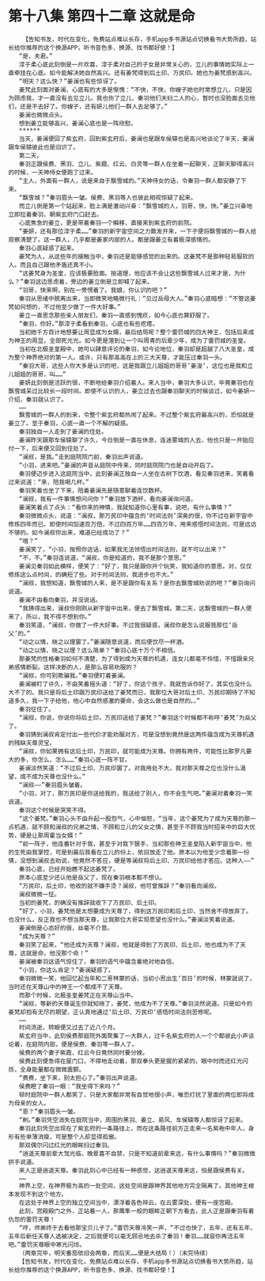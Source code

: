 # 第十八集 第四十二章 这就是命
        【告知书友，时代在变化，免费站点难以长存，手机app多书源站点切换看书大势所趋，站长给你推荐的这个换源APP，听书音色多、换源、找书都好使！】
       “是，夫君。”
       淳于柔心底此刻倒是一片欢喜，淳于柔对自己的子女是非常关心的，立儿的事情她实际上一直牵挂在心底。如今能解决她自然高兴。还有姜梵得到后土印、万民印。她也为姜梵感到高兴。
       “明天？这么快？”姜澜也有些惊讶了。
       姜梵此刻面对姜澜，心底有的大多是惭愧：“不快，不快，你嫂子她也时常想立儿，只是因为顾虑我，才一直没有去见立儿。我也伤了立儿、秦羽他们夫妇二人的心，暂时也没脸面去见他们，还是不去好了。你嫂子，还有妍儿他们一群人去足够了。”
       姜澜也微微点头。
       想到姜立能够高兴，姜澜心底也是一阵欣慰。
       ******
       当天，姜澜便回了紫玄府，回到紫玄府后，姜澜也是跟车侯辕也是高兴地谈论了半天，姜澜跟车侯辕彼此也是旧识了。
       第二天。
       秦羽正跟侯费、黑羽、立儿、紫霞、红云、白灵等一群人在坐着一起聊天，正聊天聊得高兴的时候，一天神侍女便跑了过来。
       “主人，外面有一群人，说是来自于飘雪城的。”天神侍女的话，令秦羽一群人都安静了下来。
       “飘雪城？”秦羽眉头一皱。侯费、黑羽等人也彼此相视惊疑了起来。
       而立儿倒是第一个站起来，脸上满是激动兴奋：“飘雪城的人，羽哥，快，快。”姜立兴奋地立即拉着秦羽，朝紫玄府门口赶去。
       心底焦急的姜立，更是带着秦羽一个瞬移，直接来到紫玄府的前院。
       “姜妍，还有那位淳于柔……”秦羽的新宇宙空间之力散发开来，一下子便将飘雪城的一群人给观察清楚了。这一群人，几乎都是姜家内部的人。都是跟姜立有着极深感情的。
       秦羽心底疑惑了起来。
       姜梵为人，从这些年的接触当中，秦羽还是能够感觉的出来的。这姜梵不是那种轻易服软的人。而且自己跟他矛盾还真不小。
       “这姜梵身为圣皇，应该极要脸面。按道理，他应该不会让这些飘雪城人过来才是，为什么？”秦羽这边思虑着，旁边的姜立倒是立即喊了起来。
       “羽哥，快来啊，别在一旁愣着了。我娘，你认识的吧？”
       秦羽从思绪中脱离出来，当即微笑地略微行礼：“见过岳母大人。”秦羽心底暗想：“不管这姜梵如何想的，不过他至少做了一件大好事。”
       姜立一直思念那些亲人朋友们，秦羽一直感到愧疚，如今心底也算舒服了。
       “秦羽，你好。”那淳于柔看到秦羽，心底也有些疙瘩。
       当初她千方百计地想要让周显成为女婿，最后结局呢？整个雷罚城的四大神王，包括后来成为神王的周显，全部死光光。如今更是落到让一个叫周青的后辈少年，成为了雷罚城的圣皇。
       当初在北极圣皇殿中，她可以肆意评论的秦羽，如今论地位，秦羽却是超越了八大圣皇，成为整个神界绝对的第一人。或许，只有那高高在上的三大天尊，才能压过秦羽一头。
       “秦羽大哥，这些人你大多是认识的吧，这是我跟立儿姐姐的哥哥‘姜浚’，这位也是我和立儿姐姐的哥哥，叫……”
       姜妍此刻倒是活跃的很，不断地给秦羽介绍着人。来人当中，秦羽大多认识，毕竟秦羽也在飘雪城呆过比较长一段时间。即使不认识的人，姜立过去也跟秦羽聊天的时候谈过，如今姜妍一介绍，秦羽就认识了。
       ……
       飘雪城的一群人的到来，令整个紫玄府都热闹了起来。不过整个紫玄府最高兴的，恐怕就是姜立了。至于秦羽，心底一直一个不解的疑惑。
       秦羽独自一人走到了姜澜的住处。
       姜澜昨天跟那车侯辕聊了许久，今日倒是一直在休息，连迷雾城的人去，他也只是一开始应付一下，后来便又回到住处了。
       “澜叔，是我。”走到庭院院门前，秦羽出声说道。
       “小羽，进来吧。”姜澜的声音从庭院中传来，同时庭院院门也是自动开启了。
       秦羽便迈步进入这庭院当中，此刻姜澜正独自一人坐在古树下饮酒，看见秦羽进来，笑着看过来说道：“来，陪我喝几杯。”
       秦羽笑着也坐了下来，陪着姜澜先是随意聊着连饮数杯。
       “澜叔，我有一件事情想问问你？”秦羽放下酒杯，看向姜澜询问道。
       姜澜笑着点了点头：“看你来的神情，我就知道你心里有事，说吧，有什么事情？”
       秦羽微微点头，说道：“澜叔，那万民印中蕴含的‘时间法则’深奥的很，你不过在新宇宙中修炼四年而已。即使时间加速百万倍，不过四百万年……四百万年，用来感悟时间法则，可是远远不够的。如今澜叔你出来，难道已经成功了？”
       “哦？”
       姜澜笑了，“小羽，按照你这话，如果我无法领悟出时间法则，就不可以出来？”
       “不，不。”秦羽连说道，“澜叔，你是知道的，我不是那个意思。”
       姜澜见秦羽如此模样，便笑了：“好了，我只是跟你开个玩笑，我知道你的意思。对，仅仅修炼这么点时间，的确短了些。对于时间法则，我进步也不大。”
       “澜叔，我想知道，飘雪城的人来，是不是跟你有关系？是你去飘雪城劝说的吧？”秦羽询问说道。
       姜澜不由看向秦羽，并没说话。
       “我猜得出来，澜叔你刚刚从新宇宙中出来，便去了飘雪城。第二天，这飘雪城的一群人便来了，所以，我不得不想到你。”
       秦羽笑道，“澜叔，你做了一件大好事。不过我很疑惑，澜叔你是怎么说服我那位‘岳父’的。”
       “动之以情，晓之以理罢了。”姜澜随意说道，而后便饮尽一杯酒。
       “动之以情，晓之以理？这么简单？”秦羽心底十万个不相信。
       那姜梵的性格秦羽如何不清楚，为了得到成为天尊的机遇，连女儿都毫不怜惜，不惜跟亲兄弟感情断裂。这样决断的人，是那么容易劝服的？
       “澜叔，你可别欺骗我。”秦羽便盯着姜澜。
       姜澜被盯了许久，不由笑着摇头道：“好了，你这个孩子，我就告诉你好了，其实也没什么大不了的。我只是将后土印跟万民印送给了姜梵而已，我那位大哥对后土印、万民印期待了不知道多久，我一下子给他，他心中自然感激的要命，会这么做也是自然的。。”
       秦羽怔住了。
       “澜叔，你说，你说你将后土印，万民印送给了姜梵？”秦羽这个时候都不称呼‘姜梵’为岳父了。
       秦羽猜到澜叔肯定付出一些代价才能劝服对方，可是没想到竟然是这两件蕴含成为天尊机遇的残缺天尊灵宝。
       “澜叔，你如果拥有这后土印，万民印，就可能成为天尊。你拥有两件，可能性比那罗凡要大的多，你怎么，怎么……”秦羽心底一阵不甘。
       姜澜淡然笑道：“不过后土印、万民印罢了。对我用处不大，我对那天尊之位也没什么渴望，成不成为天尊也没什么。”
       “澜叔——”秦羽眉头皱着。
       “小羽，对了，那万民印是你送给我的，我送给了别人，你不会生气吧。”姜澜对着秦羽一笑说道。
       秦羽这个时候是哭笑不得。
       “这个姜梵。”秦羽心头不由升起一股怨气，心中恼怒，“当年，这个姜梵为了成为天尊的那一点机遇，就不顾和澜叔的兄弟之情，不顾和立儿的父女之情，甚至于不顾我当时招亲中的巨大优势，硬是让那周霍当女婿！”
       “前一阵子，他连番针对于我，甚至于对我下狠手，当初那些神王圣皇陷入新宇宙当中，他的生死由我掌控，可是到最后我看在立儿的份上，依旧放走了他。原本以为他至少念着那一份情，没想到澜叔去劝说，他竟然不答应，硬是等澜叔将后土印、万民印给他才答应。这种人——”
       秦羽心底，已经开始瞧不起这姜梵了。
       原本心底至少还认他是岳父了，现在秦羽根本都不想认。
       “万民印，后土印，他收的就不嫌手烫？澜叔，他可曾推辞？”秦羽看向澜叔。
       澜叔微微一怔。
       当初的姜梵，的确没有推辞就收下了万民印、后土印。
       “好了，小羽，姜梵他是太想要成为天尊了，得到这万民印和后土印，当然舍不得放弃了。也没什么，反正我也不想当那天尊，让我那位大哥实现愿望也没什么。”姜澜淡笑着说道。
       姜澜倒是心态好的很，丝毫不介意。
       “成为天尊？”
       秦羽笑了起来，“他还成为天尊？澜叔，他就是得到了万民印、后土印，他也成为不了天尊，这就是命，他没那个命！”
       姜澜被秦羽这语气惊住了，秦羽的语气中蕴含着绝对地自信。
       “小羽，你这么肯定？”姜澜疑惑了。
       秦羽微微一笑，他回忆起当年和二哥林蒙的话，当初小思出生‘百日’的时候，林蒙就说了，当时还在天尊山中的神王一个都成不了天尊。
       而那个时候，北极圣皇姜梵正在天尊山当中。
       “澜叔，等新的天尊诞生你就知晓了，姜梵，他成为不了天尊。”秦羽淡然说道。只是如今的姜梵却抱有无尽的期望，正认真地通过‘后土印、万民印’感悟时间法则苦修呢。
       ……
       时间流逝，转眼便又过去了近八个月。
       紫玄府当中，此刻侯费那庭院外面聚集了一大群人，过千名紫玄府的人一个个都彼此小声谈论着，在庭院内部，便是侯费、秦羽等一群人了。
       侯费的两个妻子紫霞、红云今日竟然同时要分娩。
       侯费此刻便急得在屋门口，不停地走动着，那双拳头更是握的紧紧的。眼中时而还红光闪烁，全身能量都在微微震颤。
       “费费，坐下来，别太担心了。”秦羽出声说道。
       侯费瞪了秦羽一眼：“我坐得下来吗？”
       顿时庭院中一群人都笑了，只是大家都非常有自觉地很小声，唯恐打扰了里面的两位即将成为母亲的女人。
       “恩？”秦羽眉头一皱。
       “刷。”秦羽凭空消失在庭院当中，周围的黑羽、姜立、易风、车侯辕等人都惊讶了起来。
       秦羽此刻凭空出现在了紫玄府的一条路径上，而在这条路径前方正走来一名紫袍中年人，身形有些单薄消瘦，可是整个人却显得孤傲。
       那双偶尔闪过红光的眼眸扫过秦羽。
       “逍遥天尊前辈大驾光临，晚辈喜不自禁，只是不知道前辈来这，有什么事情吗？”秦羽微微拱手说道。
       来人正是逍遥天尊。秦羽此刻心中已经有一种感觉，这逍遥天尊来这，怕是跟侯费有关。
       ……
       神界上空，在神界极为高的一处空间，这处空间是跟神界其他地方完全隔离了。其他神王根本发现不到这个地方。
       在这处于神界上空的独立空间当中，漂浮着各色祥云，在云雾深处，便有一座宫殿。
       此刻，宫殿殿门之外，正站着一人，那鹰隼一般的眼眸正朝下方看去，此人正是跟秦羽有着仇怨的雷罚天尊！
       “哼，师弟终于去看他那宝贝儿子了。”雷罚天尊冷笑一声，“不过也快了，五年，还有五年，五年后新任天尊人选被决定，之后我便可以毫无顾忌地去杀了秦羽！秦羽……就容你再活五年吧。”雷罚天尊眼中寒光闪烁。
       （两章完毕，明天番茄依旧会两章，而后天……便是大结局！）（未完待续）
       【告知书友，时代在变化，免费站点难以长存，手机app多书源站点切换看书大势所趋，站长给你推荐的这个换源APP，听书音色多、换源、找书都好使！】